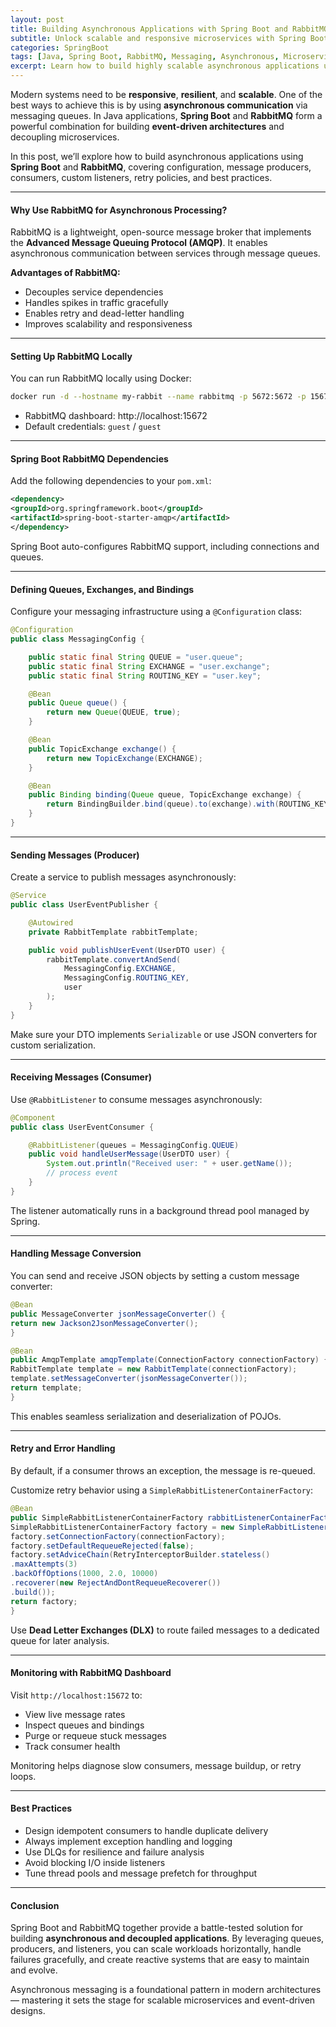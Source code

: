 ```yaml
---
layout: post
title: Building Asynchronous Applications with Spring Boot and RabbitMQ
subtitle: Unlock scalable and responsive microservices with Spring Boot and RabbitMQ-based message-driven architecture
categories: SpringBoot
tags: [Java, Spring Boot, RabbitMQ, Messaging, Asynchronous, Microservices, Queue]
excerpt: Learn how to build highly scalable asynchronous applications using Spring Boot and RabbitMQ. Implement message producers, consumers, queues, and retry strategies for robust event-driven systems.
---
```

Modern systems need to be **responsive**, **resilient**, and **scalable**. One of the best ways to achieve this is by using **asynchronous communication** via messaging queues. In Java applications, **Spring Boot** and **RabbitMQ** form a powerful combination for building **event-driven architectures** and decoupling microservices.

In this post, we’ll explore how to build asynchronous applications using **Spring Boot** and **RabbitMQ**, covering configuration, message producers, consumers, custom listeners, retry policies, and best practices.

---

#### Why Use RabbitMQ for Asynchronous Processing?

RabbitMQ is a lightweight, open-source message broker that implements the **Advanced Message Queuing Protocol (AMQP)**. It enables asynchronous communication between services through message queues.

**Advantages of RabbitMQ:**
- Decouples service dependencies
- Handles spikes in traffic gracefully
- Enables retry and dead-letter handling
- Improves scalability and responsiveness

---

#### Setting Up RabbitMQ Locally

You can run RabbitMQ locally using Docker:

```bash
docker run -d --hostname my-rabbit --name rabbitmq -p 5672:5672 -p 15672:15672 rabbitmq:3-management
```

- RabbitMQ dashboard: http://localhost:15672
- Default credentials: `guest` / `guest`

---

#### Spring Boot RabbitMQ Dependencies

Add the following dependencies to your `pom.xml`:

```xml
<dependency>
<groupId>org.springframework.boot</groupId>
<artifactId>spring-boot-starter-amqp</artifactId>
</dependency>
```

Spring Boot auto-configures RabbitMQ support, including connections and queues.

---

#### Defining Queues, Exchanges, and Bindings

Configure your messaging infrastructure using a `@Configuration` class:

```java
@Configuration
public class MessagingConfig {

    public static final String QUEUE = "user.queue";
    public static final String EXCHANGE = "user.exchange";
    public static final String ROUTING_KEY = "user.key";

    @Bean
    public Queue queue() {
        return new Queue(QUEUE, true);
    }

    @Bean
    public TopicExchange exchange() {
        return new TopicExchange(EXCHANGE);
    }

    @Bean
    public Binding binding(Queue queue, TopicExchange exchange) {
        return BindingBuilder.bind(queue).to(exchange).with(ROUTING_KEY);
    }
}
```

---

#### Sending Messages (Producer)

Create a service to publish messages asynchronously:

```java
@Service
public class UserEventPublisher {

    @Autowired
    private RabbitTemplate rabbitTemplate;

    public void publishUserEvent(UserDTO user) {
        rabbitTemplate.convertAndSend(
            MessagingConfig.EXCHANGE,
            MessagingConfig.ROUTING_KEY,
            user
        );
    }
}
```

Make sure your DTO implements `Serializable` or use JSON converters for custom serialization.

---

#### Receiving Messages (Consumer)

Use `@RabbitListener` to consume messages asynchronously:

```java
@Component
public class UserEventConsumer {

    @RabbitListener(queues = MessagingConfig.QUEUE)
    public void handleUserMessage(UserDTO user) {
        System.out.println("Received user: " + user.getName());
        // process event
    }
}
```

The listener automatically runs in a background thread pool managed by Spring.

---

#### Handling Message Conversion

You can send and receive JSON objects by setting a custom message converter:

```java
@Bean
public MessageConverter jsonMessageConverter() {
return new Jackson2JsonMessageConverter();
}

@Bean
public AmqpTemplate amqpTemplate(ConnectionFactory connectionFactory) {
RabbitTemplate template = new RabbitTemplate(connectionFactory);
template.setMessageConverter(jsonMessageConverter());
return template;
}
```

This enables seamless serialization and deserialization of POJOs.

---

#### Retry and Error Handling

By default, if a consumer throws an exception, the message is re-queued.

Customize retry behavior using a `SimpleRabbitListenerContainerFactory`:

```java
@Bean
public SimpleRabbitListenerContainerFactory rabbitListenerContainerFactory(ConnectionFactory connectionFactory) {
SimpleRabbitListenerContainerFactory factory = new SimpleRabbitListenerContainerFactory();
factory.setConnectionFactory(connectionFactory);
factory.setDefaultRequeueRejected(false);
factory.setAdviceChain(RetryInterceptorBuilder.stateless()
.maxAttempts(3)
.backOffOptions(1000, 2.0, 10000)
.recoverer(new RejectAndDontRequeueRecoverer())
.build());
return factory;
}
```

Use **Dead Letter Exchanges (DLX)** to route failed messages to a dedicated queue for later analysis.

---

#### Monitoring with RabbitMQ Dashboard

Visit `http://localhost:15672` to:
- View live message rates
- Inspect queues and bindings
- Purge or requeue stuck messages
- Track consumer health

Monitoring helps diagnose slow consumers, message buildup, or retry loops.

---

#### Best Practices

- Design idempotent consumers to handle duplicate delivery
- Always implement exception handling and logging
- Use DLQs for resilience and failure analysis
- Avoid blocking I/O inside listeners
- Tune thread pools and message prefetch for throughput

---

#### Conclusion

Spring Boot and RabbitMQ together provide a battle-tested solution for building **asynchronous and decoupled applications**. By leveraging queues, producers, and listeners, you can scale workloads horizontally, handle failures gracefully, and create reactive systems that are easy to maintain and evolve.

Asynchronous messaging is a foundational pattern in modern architectures — mastering it sets the stage for scalable microservices and event-driven designs.
